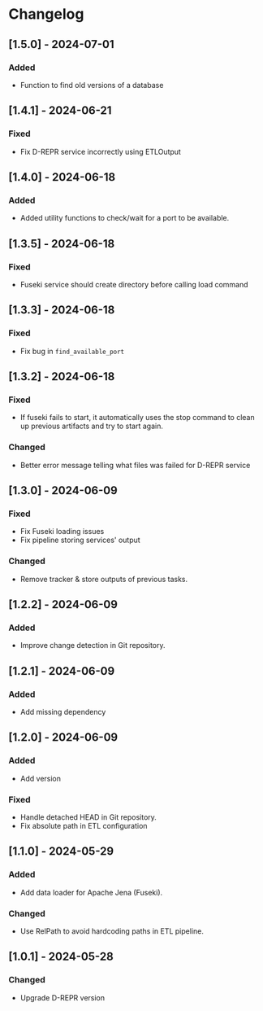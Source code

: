 # Changelog

## [1.5.0] - 2024-07-01

### Added

- Function to find old versions of a database

## [1.4.1] - 2024-06-21

### Fixed

- Fix D-REPR service incorrectly using ETLOutput

## [1.4.0] - 2024-06-18

### Added

- Added utility functions to check/wait for a port to be available.

## [1.3.5] - 2024-06-18

### Fixed

- Fuseki service should create directory before calling load command

## [1.3.3] - 2024-06-18

### Fixed

- Fix bug in `find_available_port`

## [1.3.2] - 2024-06-18

### Fixed

- If fuseki fails to start, it automatically uses the stop command to clean up previous artifacts and try to start again.

### Changed

- Better error message telling what files was failed for D-REPR service

## [1.3.0] - 2024-06-09

### Fixed

- Fix Fuseki loading issues
- Fix pipeline storing services' output

### Changed

- Remove tracker & store outputs of previous tasks.

## [1.2.2] - 2024-06-09

### Added

- Improve change detection in Git repository.

## [1.2.1] - 2024-06-09

### Added

- Add missing dependency

## [1.2.0] - 2024-06-09

### Added

- Add version

### Fixed

- Handle detached HEAD in Git repository.
- Fix absolute path in ETL configuration

## [1.1.0] - 2024-05-29

### Added

- Add data loader for Apache Jena (Fuseki).

### Changed

- Use RelPath to avoid hardcoding paths in ETL pipeline.

## [1.0.1] - 2024-05-28

### Changed

- Upgrade D-REPR version

